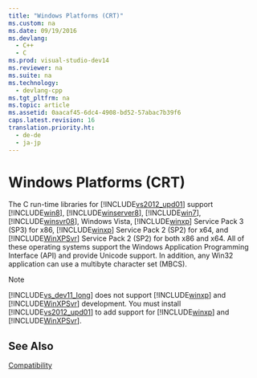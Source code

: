 ```yaml
---
title: "Windows Platforms (CRT)"
ms.custom: na
ms.date: 09/19/2016
ms.devlang: 
  - C++
  - C
ms.prod: visual-studio-dev14
ms.reviewer: na
ms.suite: na
ms.technology: 
  - devlang-cpp
ms.tgt_pltfrm: na
ms.topic: article
ms.assetid: 0aacaf45-6dc4-4908-bd52-57abac7b39f6
caps.latest.revision: 16
translation.priority.ht: 
  - de-de
  - ja-jp
---
```

# Windows Platforms (CRT)
The C run-time libraries for [!INCLUDE[vs2012_upd01](../vs140/includes/vs2012_upd01_md.md)] support [!INCLUDE[win8](../vs140/includes/win8_md.md)], [!INCLUDE[winserver8](../vs140/includes/winserver8_md.md)], [!INCLUDE[win7](../vs140/includes/win7_md.md)], [!INCLUDE[winsvr08](../vs140/includes/winsvr08_md.md)], Windows Vista, [!INCLUDE[winxp](../vs140/includes/winxp_md.md)] Service Pack 3 (SP3) for x86, [!INCLUDE[winxp](../vs140/includes/winxp_md.md)] Service Pack 2 (SP2) for x64, and [!INCLUDE[WinXPSvr](../vs140/includes/winxpsvr_md.md)] Service Pack 2 (SP2) for both x86 and x64. All of these operating systems support the Windows Application Programming Interface (API) and provide Unicode support. In addition, any Win32 application can use a multibyte character set (MBCS).  
  
> [!NOTE]
>  [!INCLUDE[vs_dev11_long](../vs140/includes/vs_dev11_long_md.md)] does not support [!INCLUDE[winxp](../vs140/includes/winxp_md.md)] and [!INCLUDE[WinXPSvr](../vs140/includes/winxpsvr_md.md)] development. You must install [!INCLUDE[vs2012_upd01](../vs140/includes/vs2012_upd01_md.md)] to add support for [!INCLUDE[winxp](../vs140/includes/winxp_md.md)] and [!INCLUDE[WinXPSvr](../vs140/includes/winxpsvr_md.md)].  
  
## See Also  
 [Compatibility](../vs140/Compatibility.md)
